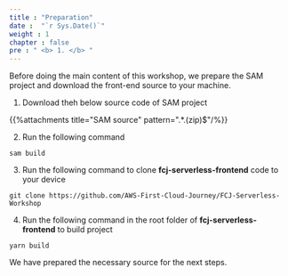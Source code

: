 ```yaml
---
title : "Preparation"
date :  "`r Sys.Date()`" 
weight : 1 
chapter : false
pre : " <b> 1. </b> "
---
```

Before doing the main content of this workshop, we prepare the SAM project and download the front-end source to your machine.
1. Download theh below source code of SAM project

{{%attachments title="SAM source" pattern=".*\.(zip)$"/%}}

2. Run the following command
```
sam build
```

3. Run the following command to clone **fcj-serverless-frontend** code to your device
```
git clone https://github.com/AWS-First-Cloud-Journey/FCJ-Serverless-Workshop
```

4. Run the following command in the root folder of **fcj-serverless-frontend** to build project
```
yarn build
```

We have prepared the necessary source for the next steps.